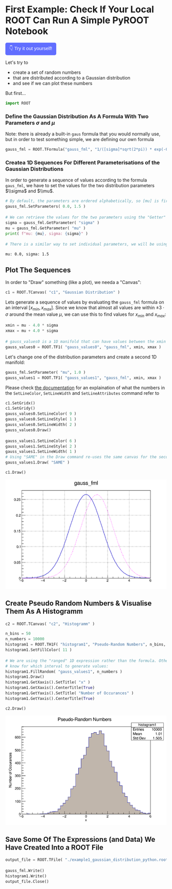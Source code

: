 # First Example: Check If Your Local ROOT Can Run A Simple PyROOT Notebook

<a href="https://github.com/saskiapoldmaa/saskiapoldmaa.github.io/blob/main/Files/gaussian_distribution_pyroot.ipynb" download>
    <button style="background-color:#616eff; color:white; border:none; padding:7px 12px; cursor:pointer; font-size:15px; border-radius:5px;">
         👇 Try it out yourself!
    </button>
</a>


Let's try to 
- create a set of random numbers
- that are distributed according to a Gaussian distribution
- and see if we can plot these numbers

But first...

```python
import ROOT
```

### Define the Gaussian Distribution As A Formula With Two Parameters $\sigma$ and $\mu$

Note: there is already a built-in `gaus` formula that you would normally use, but in order to test something simple, we are defining our own formula


```python
gauss_fml = ROOT.TFormula("gauss_fml", "1/([sigma]*sqrt(2*pi)) * exp(-0.5*((x-[mu])/[sigma])*((x-[mu])/[sigma]))" )
```

### Createa 1D Sequences For Different Parameterisations of the Gaussian Distributions

In order to generate a sequence of values according to the formula `gaus_fml`, we have to set the values for the two distribution parameters $\\sigma$ and $\\mu$.


```python
# By default, the parameters are ordered alphabetically, so [mu] is first, then comes [sigma]
gauss_fml.SetParameters( 0.0, 1.5 ) 

# We can retrieve the values for the two parameters using the "Getter" functions:
sigma = gauss_fml.GetParameter( "sigma" ) 
mu = gauss_fml.GetParameter( "mu" ) 
print( f"mu: {mu}, sigma: {sigma}" )

# There is a similar way to set individual parameters, we will be using that in a few steps
```

    mu: 0.0, sigma: 1.5


## Plot The Sequences

In order to "Draw" something (like a plot), we needa a "Canvas":


```python
c1 = ROOT.TCanvas( "c1", "Gaussian Distribution" )
```

Lets generate a sequence of values by evaluating the `gauss_fml` formula on an interval $[x_{min}, x_{max}]$. Since we know that almost all values are within $\pm 3\cdot\sigma$ around the mean value $\mu$, we can use this to find values for $x_{min}$ and $x_{max}$:


```python
xmin = mu - 4.0 * sigma
xmax = mu + 4.0 * sigma

# gauss_values0 is a 1D manifold that can have values between the xmin and xmax boundaries:
gauss_values0 = ROOT.TF1( "gauss_values0", "gauss_fml", xmin, xmax )
```

Let's change one of the distribution parameters and create a second 1D manifold:


```python
gauss_fml.SetParameter( "mu", 1.0 )
gauss_values1 = ROOT.TF1( "gauss_values1", "gauss_fml", xmin, xmax )
```

Please check [the documentation](https://root.cern.ch/doc/master/classTAttLine.html) for an explaination of what the numbers in the `SetLineColor`, `SetLineWidth` and `SetLineAttributes` command refer to


```python
c1.SetGridx()
c1.SetGridy()
gauss_values0.SetLineColor( 9 )
gauss_values0.SetLineStyle( 1 )
gauss_values0.SetLineWidth( 2 )
gauss_values0.Draw()

gauss_values1.SetLineColor( 6 )
gauss_values1.SetLineStyle( 2 )
gauss_values1.SetLineWidth( 1 )
# Using "SAME" in the Draw command re-uses the same canvas for the second plot
gauss_values1.Draw( "SAME" )

```


```python
c1.Draw()
```


    
![png](images/nice_gaus.png)
    


## Create Pseudo Random Numbers & Visualise Them As A Histogramm


```python
c2 = ROOT.TCanvas( "c2", "Histogramm" )
```


```python
n_bins = 50
n_numbers = 10000
histogram1 = ROOT.TH1F( "histogram1", "Pseudo-Random Numbers", n_bins, xmin, xmax )
histogram1.SetFillColor( 11 )

# We are using the "ranged" 1D expression rather than the formula. Otherwise, the "random number generator" would not 
# know for which interval to generate values:
histogram1.FillRandom( "gauss_values1", n_numbers ) 
histogram1.Draw()
histogram1.GetXaxis().SetTitle( "x" )
histogram1.GetXaxis().CenterTitle(True)
histogram1.GetYaxis().SetTitle( "Number of Occurances" )
histogram1.GetYaxis().CenterTitle(True)
```


```python
c2.Draw()
```

![png](images/gaus.png)
    


## Save Some Of The Expressions (and Data) We Have Created Into a ROOT File


```python
output_file = ROOT.TFile( "./example1_gaussian_distribution_python.root", "RECREATE" )

gauss_fml.Write()
histogram1.Write()
output_file.Close()
```
